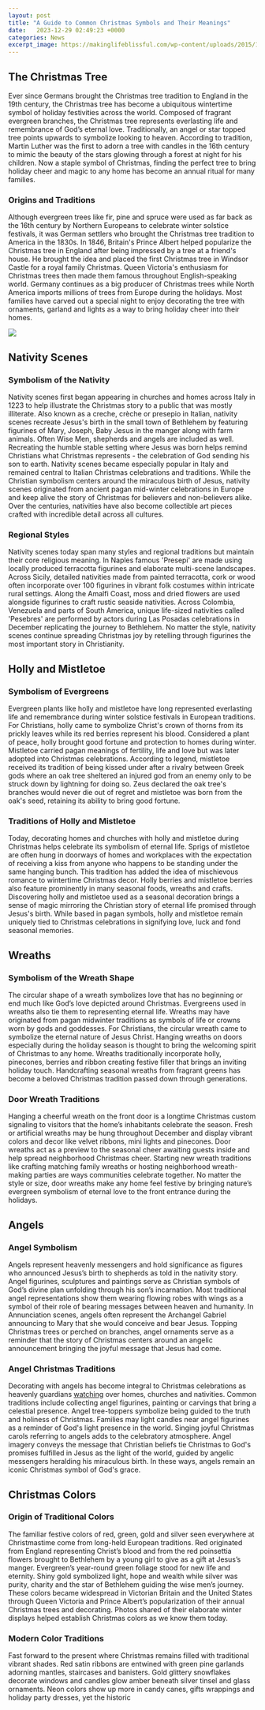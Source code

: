 ```yaml
---
layout: post
title: "A Guide to Common Christmas Symbols and Their Meanings"
date:   2023-12-29 02:49:23 +0000
categories: News
excerpt_image: https://makinglifeblissful.com/wp-content/uploads/2015/11/the-symbols-of-christmas-2.jpg
---
```

## The Christmas Tree
Ever since Germans brought the Christmas tree tradition to England in the 19th century, the Christmas tree has become a ubiquitous wintertime symbol of holiday festivities across the world. Composed of fragrant evergreen branches, the Christmas tree represents everlasting life and remembrance of God’s eternal love. Traditionally, an angel or star topped tree points upwards to symbolize looking to heaven. According to tradition, Martin Luther was the first to adorn a tree with candles in the 16th century to mimic the beauty of the stars glowing through a forest at night for his children. Now a staple symbol of Christmas, finding the perfect tree to bring holiday cheer and magic to any home has become an annual ritual for many families.
### Origins and Traditions
Although evergreen trees like fir, pine and spruce were used as far back as the 16th century by Northern Europeans to celebrate winter solstice festivals, it was German settlers who brought the Christmas tree tradition to America in the 1830s. In 1846, Britain's Prince Albert helped popularize the Christmas tree in England after being impressed by a tree at a friend's house. He brought the idea and placed the first Christmas tree in Windsor Castle for a royal family Christmas. Queen Victoria's enthusiasm for Christmas trees then made them famous throughout English-speaking world. Germany continues as a big producer of Christmas trees while North America imports millions of trees from Europe during the holidays. Most families have carved out a special night to enjoy decorating the tree with ornaments, garland and lights as a way to bring holiday cheer into their homes.

![](https://makinglifeblissful.com/wp-content/uploads/2015/11/the-symbols-of-christmas-2.jpg)
## Nativity Scenes
### Symbolism of the Nativity
Nativity scenes first began appearing in churches and homes across Italy in 1223 to help illustrate the Christmas story to a public that was mostly illiterate. Also known as a creche, crèche or presepio in Italian, nativity scenes recreate Jesus's birth in the small town of Bethlehem by featuring figurines of Mary, Joseph, Baby Jesus in the manger along with farm animals. Often Wise Men, shepherds and angels are included as well. Recreating the humble stable setting where Jesus was born helps remind Christians what Christmas represents - the celebration of God sending his son to earth. Nativity scenes became especially popular in Italy and remained central to Italian Christmas celebrations and traditions. While the Christian symbolism centers around the miraculous birth of Jesus, nativity scenes originated from ancient pagan mid-winter celebrations in Europe and keep alive the story of Christmas for believers and non-believers alike. Over the centuries, nativities have also become collectible art pieces crafted with incredible detail across all cultures.
### Regional Styles
Nativity scenes today span many styles and regional traditions but maintain their core religious meaning. In Naples famous 'Presepi' are made using locally produced terracotta figurines and elaborate multi-scene landscapes. Across Sicily, detailed nativities made from painted terracotta, cork or wood often incorporate over 100 figurines in vibrant folk costumes within intricate rural settings. Along the Amalfi Coast, moss and dried flowers are used alongside figurines to craft rustic seaside nativities. Across Colombia, Venezuela and parts of South America, unique life-sized nativities called 'Pesebres' are performed by actors during Las Posadas celebrations in December replicating the journey to Bethlehem. No matter the style, nativity scenes continue spreading Christmas joy by retelling through figurines the most important story in Christianity.
## Holly and Mistletoe
### Symbolism of Evergreens
Evergreen plants like holly and mistletoe have long represented everlasting life and remembrance during winter solstice festivals in European traditions. For Christians, holly came to symbolize Christ's crown of thorns from its prickly leaves while its red berries represent his blood. Considered a plant of peace, holly brought good fortune and protection to homes during winter. Mistletoe carried pagan meanings of fertility, life and love but was later adopted into Christmas celebrations. According to legend, mistletoe received its tradition of being kissed under after a rivalry between Greek gods where an oak tree sheltered an injured god from an enemy only to be struck down by lightning for doing so. Zeus declared the oak tree's branches would never die out of regret and mistletoe was born from the oak's seed, retaining its ability to bring good fortune.
### Traditions of Holly and Mistletoe
Today, decorating homes and churches with holly and mistletoe during Christmas helps celebrate its symbolism of eternal life. Sprigs of mistletoe are often hung in doorways of homes and workplaces with the expectation of receiving a kiss from anyone who happens to be standing under the same hanging bunch. This tradition has added the idea of mischievous romance to wintertime Christmas decor. Holly berries and mistletoe berries also feature prominently in many seasonal foods, wreaths and crafts. Discovering holly and mistletoe used as a seasonal decoration brings a sense of magic mirroring the Christian story of eternal life promised through Jesus's birth. While based in pagan symbols, holly and mistletoe remain uniquely tied to Christmas celebrations in signifying love, luck and fond seasonal memories.
## Wreaths
### Symbolism of the Wreath Shape
The circular shape of a wreath symbolizes love that has no beginning or end much like God’s love depicted around Christmas. Evergreens used in wreaths also tie them to representing eternal life. Wreaths may have originated from pagan midwinter traditions as symbols of life or crowns worn by gods and goddesses. For Christians, the circular wreath came to symbolize the eternal nature of Jesus Christ. Hanging wreaths on doors especially during the holiday season is thought to bring the welcoming spirit of Christmas to any home. Wreaths traditionally incorporate holly, pinecones, berries and ribbon creating festive filler that brings an inviting holiday touch. Handcrafting seasonal wreaths from fragrant greens has become a beloved Christmas tradition passed down through generations.
### Door Wreath Traditions
Hanging a cheerful wreath on the front door is a longtime Christmas custom signaling to visitors that the home’s inhabitants celebrate the season. Fresh or artificial wreaths may be hung throughout December and display vibrant colors and decor like velvet ribbons, mini lights and pinecones. Door wreaths act as a preview to the seasonal cheer awaiting guests inside and help spread neighborhood Christmas cheer. Starting new wreath traditions like crafting matching family wreaths or hosting neighborhood wreath-making parties are ways communities celebrate together. No matter the style or size, door wreaths make any home feel festive by bringing nature’s evergreen symbolism of eternal love to the front entrance during the holidays.
## Angels
### Angel Symbolism
Angels represent heavenly messengers and hold significance as figures who announced Jesus’s birth to shepherds as told in the nativity story. Angel figurines, sculptures and paintings serve as Christian symbols of God’s divine plan unfolding through his son’s incarnation. Most traditional angel representations show them wearing flowing robes with wings as a symbol of their role of bearing messages between heaven and humanity. In Annunciation scenes, angels often represent the Archangel Gabriel announcing to Mary that she would conceive and bear Jesus. Topping Christmas trees or perched on branches, angel ornaments serve as a reminder that the story of Christmas centers around an angelic announcement bringing the joyful message that Jesus had come.
### Angel Christmas Traditions
Decorating with angels has become integral to Christmas celebrations as heavenly guardians [watching](https://castbox.fm/app/castbox/player/id5739974/id661502735) over homes, churches and nativities. Common traditions include collecting angel figurines, painting or carvings that bring a celestial presence. Angel tree-toppers symbolize being guided to the truth and holiness of Christmas. Families may light candles near angel figurines as a reminder of God's light presence in the world. Singing joyful Christmas carols referring to angels adds to the celebratory atmosphere. Angel imagery conveys the message that Christian beliefs tie Christmas to God's promises fulfilled in Jesus as the light of the world, guided by angelic messengers heralding his miraculous birth. In these ways, angels remain an iconic Christmas symbol of God's grace.
## Christmas Colors
### Origin of Traditional Colors
The familiar festive colors of red, green, gold and silver seen everywhere at Christmastime come from long-held European traditions. Red originated from England representing Christ’s blood and from the red poinsettia flowers brought to Bethlehem by a young girl to give as a gift at Jesus’s manger. Evergreen’s year-round green foliage stood for new life and eternity. Shiny gold symbolized light, hope and wealth while silver was purity, charity and the star of Bethlehem guiding the wise men’s journey. These colors became widespread in Victorian Britain and the United States through Queen Victoria and Prince Albert’s popularization of their annual Christmas trees and decorating. Photos shared of their elaborate winter displays helped establish Christmas colors as we know them today.
### Modern Color Traditions
Fast forward to the present where Christmas remains filled with traditional vibrant shades. Red satin ribbons are entwined with green pine garlands adorning mantles, staircases and banisters. Gold glittery snowflakes decorate windows and candles glow amber beneath silver tinsel and glass ornaments. Neon colors show up more in candy canes, gifts wrappings and holiday party dresses, yet the historic
